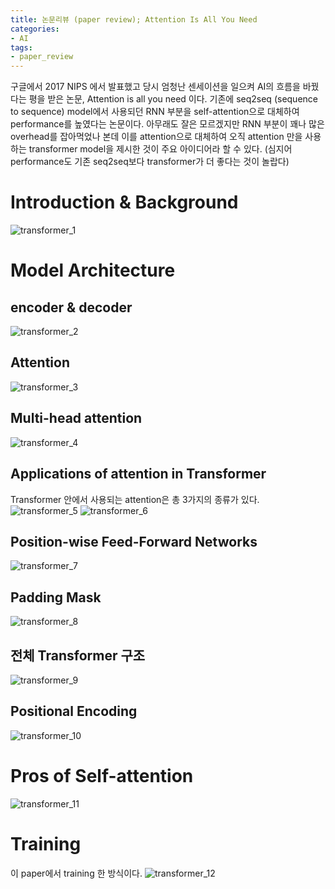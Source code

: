```yaml
---
title: 논문리뷰 (paper review); Attention Is All You Need
categories:
- AI
tags:
- paper_review
---
```


구글에서 2017 NIPS 에서 발표했고 당시 엄청난 센세이션을 일으켜 AI의 흐름을 바꿨다는 평을 받은 논문, Attention is all you need 이다. 기존에 seq2seq (sequence to sequence) model에서 사용되던 RNN 부분을 self-attention으로 대체하여 performance를 높였다는 논문이다. 아무래도 잘은 모르겠지만 RNN 부분이 꽤나 많은 overhead를 잡아먹었나 본데 이를 attention으로 대체하여 오직 attention 만을 사용하는 transformer model을 제시한 것이 주요 아이디어라 할 수 있다. (심지어 performance도 기존 seq2seq보다 transformer가 더 좋다는 것이 놀랍다) 
# Introduction & Background
![transformer_1](https://github.com/dhkwon03/dhkwon03.github.io/assets/83265598/f8cb8849-dbfe-4479-a765-e1af5bbfe183)
# Model Architecture
## encoder & decoder
![transformer_2](https://github.com/dhkwon03/dhkwon03.github.io/assets/83265598/bbcbd647-2112-4628-9fc5-162bb0e6cf63)
## Attention
![transformer_3](https://github.com/dhkwon03/dhkwon03.github.io/assets/83265598/a9aca6c8-16bb-4a09-ae2c-ab697b7391c7)
## Multi-head attention
![transformer_4](https://github.com/dhkwon03/dhkwon03.github.io/assets/83265598/eb5afa35-9c1c-489a-ac12-64899b30f187)
## Applications of attention in Transformer 
Transformer 안에서 사용되는 attention은 총 3가지의 종류가 있다. 
![transformer_5](https://github.com/dhkwon03/dhkwon03.github.io/assets/83265598/1e6d9b19-d853-4f23-8a2d-c830a960b075)
![transformer_6](https://github.com/dhkwon03/dhkwon03.github.io/assets/83265598/7f7ee369-a285-4e75-aa6a-7dfaca216956)
## Position-wise Feed-Forward Networks
![transformer_7](https://github.com/dhkwon03/dhkwon03.github.io/assets/83265598/2fa4c4ae-4761-4f72-9474-2f34d7700174)
## Padding Mask
![transformer_8](https://github.com/dhkwon03/dhkwon03.github.io/assets/83265598/e747bc0a-0e55-46a0-bce2-829e53ebfe34)
## 전체 Transformer 구조
![transformer_9](https://github.com/dhkwon03/dhkwon03.github.io/assets/83265598/6b76cad9-aa8e-4bb4-a04e-387a9ecb0cc9)
## Positional Encoding
![transformer_10](https://github.com/dhkwon03/dhkwon03.github.io/assets/83265598/f5a7bd94-8a32-4118-afa2-5ba64143dbdc)
# Pros of Self-attention
![transformer_11](https://github.com/dhkwon03/dhkwon03.github.io/assets/83265598/ee1e3902-f51a-4197-8a35-4bdb80508d29)
# Training
이 paper에서 training 한 방식이다. 
![transformer_12](https://github.com/dhkwon03/dhkwon03.github.io/assets/83265598/08ad9264-a9fc-49ce-a67f-ea020c81d1b5)

